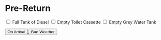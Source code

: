 <link href="../styles/custom.css" rel="stylesheet" />

# Pre-Return
<label for="diesel" class="top"><input type="checkbox" id="diesel" /> Full Tank of Diesel</label>
<label for="toilet" class="alt"> <input type="checkbox" id="toilet" /> Empty Toilet Cassette</label>
<label for="grey-water-tank"><input type="checkbox" id="grey-water-tank" /> Empty Grey Water Tank</label>

<a href="on-arrival.md">
    <button class="button-basic"><i class="arrow arrow-left"></i> On Arrival</button>
</a>
<a href="bad-weather.md"  class="right">
    <button class="button-basic">Bad Weather <i class="arrow arrow-right"></i></button>
</a>
